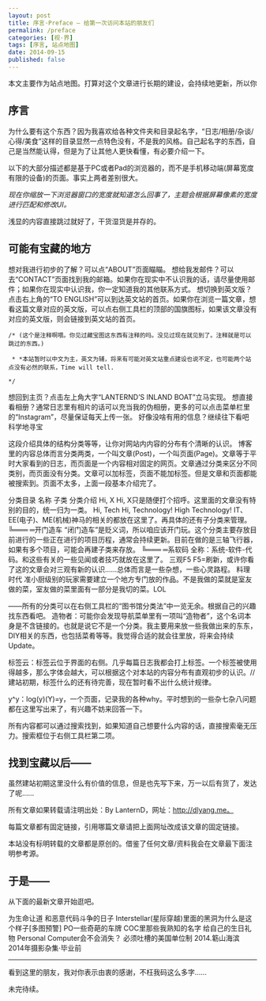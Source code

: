 ```yaml
---
layout: post
title: 序言·Preface – 给第一次访问本站的朋友们
permalink: /preface
categories: [视·界]
tags: [序言, 站点地图]
date: 2014-09-15
published: false
--- 
```


<pre>本文主要作为站点地图。打算对这个文章进行长期的建设，会持续地更新，所以你看到的内容也仅对当前时刻生效，不代表将来依旧会这样。 :-)</pre>

## 序言

为什么要有这个东西？因为我喜欢给各种文件夹和目录起名字，“日志/相册/杂谈/心得/美食”这样的目录显然一点特色没有，不是我的风格。自己起名字的东西，自己是当然能认得，但是为了让其他人更快看懂，有必要介绍一下。

以下的大部分描述都是基于PC或者Pad的浏览器的，而不是手机移动端(屏幕宽度有限的设备)的页面。事实上两者差别很大。

*现在你缩放一下浏览器窗口的宽度就知道怎么回事了，主题会根据屏幕像素的宽度进行匹配和修改UI。*

浅显的内容直接跳过就好了，干货湿货是并存的。

## 可能有宝藏的地方

想对我进行初步的了解？可以点“ABOUT”页面瞄瞄。
想给我发邮件？可以去“CONTACT”页面找到我的邮箱。如果你在现实中不认识我的话，请尽量使用邮件；如果你在现实中认识我，你一定知道我的其他联系方式。
想切换到英文版？点击右上角的“TO ENGLISH”可以到达英文站的首页。如果你在浏览一篇文章，想看这篇文章对应的英文版，可以点右侧工具栏的顶部的国旗图标，如果该文章没有对应的英文版，则会链接到英文站的首页。
```
/* (这个是注释啊喂。你见过藏宝图这东西有注释的吗。没见过现在就见到了。注释就是可以跳过的东西。)

 * *本站暂时以中文为主，英文为辅，将来有可能对英文站重点建设也说不定，也可能两个站点没有必然的联系，Time will tell.

*/
```

想回到主页？点击左上角大字“LANTERND’S INLAND BOAT”立马实现。
想直接看相册？通常日志里有相片的话可以充当我的伪相册，更多的可以点击菜单栏里的“Instagram”，尽量保证每天上传一张。
好像没啥有用的信息？继续往下看吧
科学地寻宝

这段介绍具体的结构分类等等，让你对网站内内容的分布有个清晰的认识。
博客里的内容总体而言分类两类，一个叫文章(Post)，一个叫页面(Page)。文章等于平时大家看到的日志，而页面是一个内容相对固定的网页。文章通过分类来区分不同类别，而页面没有分类。文章可以加标签，页面不能加标签。但是文章和页面都能被搜索到。页面不太多，上面一段基本介绍完了。

分类目录
名称
子类
分类介绍
Hi, X
Hi, X只是随便打个招呼。这里面的文章没有特别的目的，统一归为一类。
Hi, Tech
Hi, Technology! High Technology! IT、EE(电子)、ME(机械)神马的相关的都放在这里了。再具体的还有子分类来管理。
╚═══
═开门造车
“闭门造车”是贬义词，所以咱应该开门玩。这个分类主要存放目前进行的一些正在进行的项目历程，通常会持续更新。目前在做的是三轴飞行器，如果有多个项目，可能会再建子类来存放。
╚═══
═系软码
全称：系统-软件-代码。和这些有关的一些见闻或者技巧就放在这里了。
三观F5
F5=刷新，或许你看了这的文章会对三观有新的认识……总体而言是一些杂想，一些心灵路程。
料理时代
准小厨级别的玩家需要建立一个地方专门放的作品。不是我做的菜就是室友做的菜，室友做的菜里面有一部分是我切的菜。LOL

——所有的分类可以在右侧工具栏的“图书馆分类法”中一览无余。根据自己的兴趣找东西看吧。
造物者：可能你会发现导航菜单里有一项叫“造物者”，这个名词本身是不含链接的。也就是说它不是一个分类。我主要用来放一些我做出来的东东，DIY相关的东西，也包括菜肴等等。我觉得合适的就会往里放，将来会持续Update。

标签云：标签云位于界面的右侧。几乎每篇日志我都会打上标签。一个标签被使用得越多，那么字体会越大，可以根据这个对本站的内容分布有直观初步的认识。//建站初期，标签什么的还有待完善，现在暂时看不出什么统计规律。

y^y：log(y)(Y)=y，一个页面，记录我的各种why。平时想到的一些杂七杂八问题都在这里写出来了，有兴趣不妨来回答一下。

所有内容都可以通过搜索找到，如果知道自己想要什么内容的话，直接搜索毫无压力。搜索框位于右侧工具栏第二项。

## 找到宝藏以后——

虽然建站初期这里没什么有价值的信息，但是也先写下来，万一以后有货了，发达了呢……

所有文章如果转载请注明出处：By LanternD，网址：http://dlyang.me。

每篇文章都有固定链接，引用哪篇文章请把上面网址改成该文章的固定链接。

本站没有标明转载的文章都是原创的。借鉴了任何文章/资料我会在文章最下面注明参考源。

## 于是——

从下面的最新文章开始逛吧。

为生命让道
和恶意代码斗争的日子
Interstellar(星际穿越)里面的黑洞为什么是这个样子[多图预警]
PO一些奇葩的车牌
COC里那些我熟知的名字
给自己的生日礼物
Personal Computer会不会消失？
必须吐槽的美国单位制
2014.簕山海滨
2014年摄影杂集·毕业前

-----

看到这里的朋友，我对你表示由衷的感谢，不枉我码这么多字……

未完待续。
